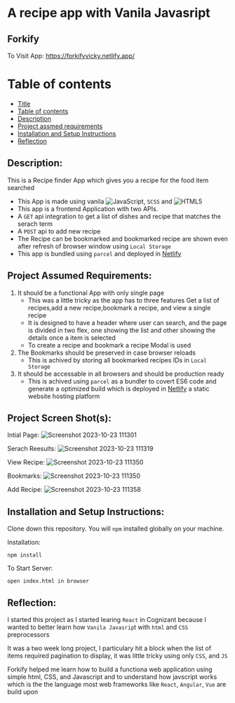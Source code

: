 # A recipe app with Vanila Javasript


## Forkify
To Visit App:
https://forkifyvicky.netlify.app/
# Table of contents
- [Title](#markdown-badges)
- [Table of contents](#table-of-contents)
- [Description](#Description)
- [Project assmed requirements](#project-assumed-requirements)
- [Installation and Setup Instructions](#installation-and-setup-instruction)
- [Reflection](#Reflection)
  
## Description:
This is a Recipe finder App which gives you a recipe for the food item searched
- This App is made using vanila ![JavaScript](https://img.shields.io/badge/javascript-%23323330.svg?style=for-the-badge&logo=javascript&logoColor=%23F7DF1E), `SCSS` and ![HTML5](https://img.shields.io/badge/html5-%23E34F26.svg?style=for-the-badge&logo=html5&logoColor=white)
- This app is a frontend Application with two APIs.
-  A `GET` api integration to get a list of dishes and recipe that matches the serach term
- A `POST` api to add new recipe
- The Recipe can be bookmarked and bookmarked recipe are shown even after refresh of browser window using `Local Storage`
- This app is bundled using `parcel` and deployed in [Netlify](https://img.shields.io/badge/netlify-%23000000.svg?style=for-the-badge&logo=netlify&logoColor=#00C7B7)  


## Project Assumed Requirements:
1. It should be a functional App with only single page 
   - This was a little tricky as the app has to three features Get a list of recipes,add a new recipe,bookmark a recipe, and view a single recipe
   - It is designed to have a header where user can search, and the page is divided in two flex, one showing the list and other showing the details once a item is selected
   - To create a recipe and bookmark a recipe Modal is used 
2. The Bookmarks should be preserved in case browser reloads
   - This is achived by storing all bookmarked recipes IDs in `Local Storage` 
3. It should be accessable in all browsers and should be production ready
   - This is achived using `parcel` as a bundler to covert ES6 code and generate  a optimized build which is deployed in [Netlify](https://img.shields.io/badge/netlify-%23000000.svg?style=for-the-badge&logo=netlify&logoColor=#00C7B7) a static website hosting platform

      


## Project Screen Shot(s):
Intial Page:
![Screenshot 2023-10-23 111301](https://github.com/legendvi/forkify/assets/41253273/c5406ddc-22cc-4b44-bc70-9d9ffa3a7fb1)

Serach Reesults:
![Screenshot 2023-10-23 111319](https://github.com/legendvi/forkify/assets/41253273/a6111795-fa8e-4d79-9d07-f0b68a7459d8)

View Recipe:
![Screenshot 2023-10-23 111350](https://github.com/legendvi/forkify/assets/41253273/b793af56-f7d2-45d0-a038-bfde9814502d)

Bookmarks:
![Screenshot 2023-10-23 111350](https://github.com/legendvi/forkify/assets/41253273/c0cda359-5776-4a8c-8cca-b63c89ef70a4)

Add Recipe:
![Screenshot 2023-10-23 111358](https://github.com/legendvi/forkify/assets/41253273/b085e6ed-e710-437c-871c-e703bb34c07f)



## Installation and Setup Instructions:
  
Clone down this repository. You will `npm` installed globally on your machine.  

Installation:

`npm install`  

To Start Server:

`open index.html in browser` 

## Reflection:

I started this project as I started learing `React` in Cognizant because I wanted to better learn how `Vanila Javasrip`t with `html` and `CSS` preprocessors

It was a two week long project, I particulary hit a block when the list of items required pagination to display, it was little tricky using only `CSS`, and `JS`

 Forkify helped me learn how to build a functiona web application using simple html, CSS, and Javascript and to understand how javscript works which is the  the language most web frameworks like `React`, `Angular`, `Vue` are build upon

 



